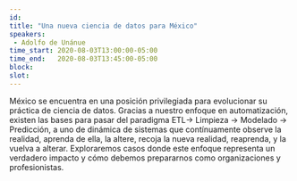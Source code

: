 ```yaml
---
id: 
title: "Una nueva ciencia de datos para México"
speakers:
 - Adolfo de Unánue
time_start: 2020-08-03T13:00:00-05:00
time_end:   2020-08-03T13:45:00-05:00
block: 
slot: 
---
```


México se encuentra en una posición privilegiada para evolucionar su práctica de ciencia de datos. Gracias a nuestro enfoque en automatización, existen las bases para pasar del paradigma ETL-&gt; Limpieza -&gt; Modelado -&gt; Predicción, a uno de dinámica de sistemas que contínuamente observe la realidad, aprenda de ella, la altere, recoja la nueva realidad, reaprenda, y la vuelva a alterar. Exploraremos casos donde este enfoque representa un verdadero impacto y cómo debemos prepararnos como organizaciones y profesionistas.

&nbsp;